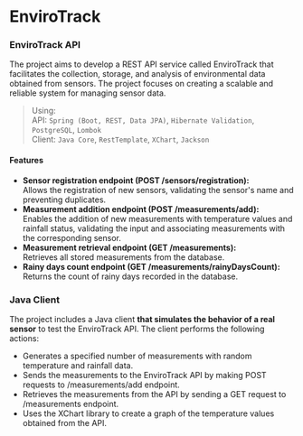 # EnviroTrack

### EnviroTrack API

The project aims to develop a REST API service called EnviroTrack that facilitates the collection, storage, and analysis of environmental data obtained from sensors. The project focuses on creating a scalable and reliable system for managing sensor data.

> Using: <br>
>API: `Spring (Boot, REST, Data JPA)`, `Hibernate Validation`, `PostgreSQL`, `Lombok` <br>
> Client: `Java Core`, `RestTemplate`, `XChart`, `Jackson`

#### Features
* **Sensor registration endpoint (POST /sensors/registration):** <br>
Allows the registration of new sensors, validating the sensor's name and preventing duplicates.
* **Measurement addition endpoint (POST /measurements/add):** <br>Enables the addition of new measurements with temperature values and rainfall status, validating the input and associating measurements with the corresponding sensor.
* **Measurement retrieval endpoint (GET /measurements):** <br>Retrieves all stored measurements from the database.
* **Rainy days count endpoint (GET /measurements/rainyDaysCount):** <br>Returns the count of rainy days recorded in the database.

### Java Client
The project includes a Java client **that simulates the behavior of a real sensor** to test the EnviroTrack API. The client performs the following actions:

* Generates a specified number of measurements with random temperature and rainfall data.
* Sends the measurements to the EnviroTrack API by making POST requests to /measurements/add endpoint.
* Retrieves the measurements from the API by sending a GET request to /measurements endpoint.
* Uses the XChart library to create a graph of the temperature values obtained from the API.



